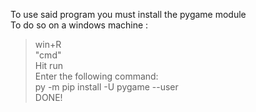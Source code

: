 To use said program you must install the pygame module <br />
To do so on a windows machine : <br />
>win+R <br />
>"cmd" <br />
>Hit run <br />
>Enter the following command: <br />
>py -m pip install -U pygame --user <br />
DONE!
